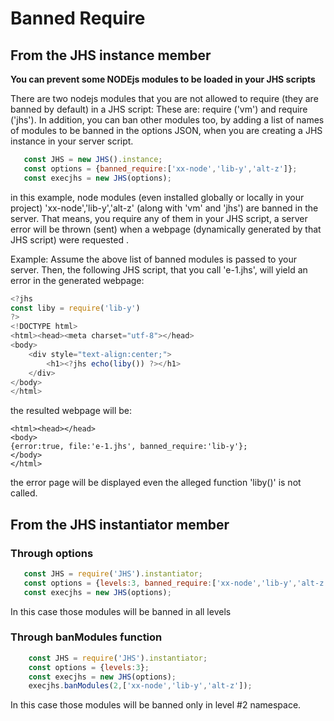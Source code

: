 # Banned Require
## From the JHS instance member
**You can prevent some NODEjs modules to be loaded in your JHS scripts**

There are two nodejs modules that you are not allowed to require (they are banned by default) in  a JHS script:
These are: require ('vm') and require ('jhs'). In addition, you can ban other modules too, 
by adding a list of names of modules to be banned in the options JSON, when you are creating 
a JHS instance in your server script.

 ```javascript 
    const JHS = new JHS().instance;
    const options = {banned_require:['xx-node','lib-y','alt-z']};
    const execjhs = new JHS(options);
 ```
  in this example, node modules (even installed globally or locally in your project) 
  'xx-node','lib-y','alt-z' (along with 'vm' and 'jhs') are banned in the server. 
  That means, you require any of them in your JHS script, a server error will be thrown 
  (sent) when a webpage (dynamically generated by that JHS script) were requested .

Example: Assume the above list of banned modules is passed to your server. Then, the following JHS 
script, that you call 'e-1.jhs', will yield an error in the generated webpage: 
```javascript 
<?jhs
const liby = require('lib-y')
?>
<!DOCTYPE html> 
<html><head><meta charset="utf-8"></head>
<body>
    <div style="text-align:center;">
        <h1><?jhs echo(liby()) ?></h1>
    </div>
</body>
</html>
```
the resulted webpage will be:

```nunjucks
<html><head></head>
<body>
{error:true, file:'e-1.jhs', banned_require:'lib-y'};
</body>
</html>
```
the error page will be displayed even the alleged function 'liby()' 
is not called. 

## From the JHS instantiator member
### Through options
 ```javascript 
    const JHS = require('JHS').instantiator;
    const options = {levels:3, banned_require:['xx-node','lib-y','alt-z']};
    const execjhs = new JHS(options);
 ```
 In this case those modules will be banned in all levels 
 
### Through banModules function
```javascript 
    const JHS = require('JHS').instantiator;
    const options = {levels:3};
    const execjhs = new JHS(options);
    execjhs.banModules(2,['xx-node','lib-y','alt-z']);
 ```
  In this case those modules will be banned only in level #2 namespace.
